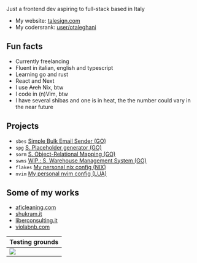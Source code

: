 Just a frontend dev aspiring to full-stack based in Italy

- My website: [talesign.com](https://talesign.com/)
- My codersrank: [user/otaleghani](https://profile.codersrank.io/user/otaleghani/)

## Fun facts

- Currently freelancing
- Fluent in italian, english and typescript
- Learning go and rust
- React and Next
- I use ~~Arch~~ Nix, btw
- I code in (n)Vim, btw
- I have several shibas and one is in heat, the the number could vary in the near future

## Projects

- `sbes`    [Simple Bulk Email Sender (GO)](https://github.com/otaleghani/sbes)
- `spg`     [S. Placeholder generator (GO)](https://github.com/otaleghani/spg)
- `sorm`    [S. Object-Relational Mapping (GO)](https://github.com/otaleghani/sorm)
- `swms`    [WIP.: S. Warehouse Management System (GO)](https://github.com/otaleghani/swms)
- `flakes`  [My personal nix config (NIX)](https://github.com/otaleghani/flakes)
- `nvim`    [My personal nvim config (LUA)](https://github.com/otaleghani/nvim)

## Some of my works

- [aficleaning.com](https://www.aficleaning.com/)
- [shukram.it](https://shukram.it/)
- [liberconsulting.it](https://liberconsulting.it/)
- [violabnb.com](https://violabnb.com/)

| Testing grounds                           |
| ----------------------------------------- |
| <img src="http://51.44.8.209:8081/image"> |
